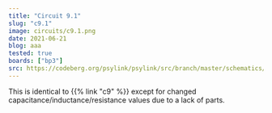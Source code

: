 ```yaml
---
title: "Circuit 9.1"
slug: "c9.1"
image: circuits/c9.1.png
date: 2021-06-21
blog: aaa
tested: true
boards: ["bp3"]
src: https://codeberg.org/psylink/psylink/src/branch/master/schematics/circuit9.1.sch
---
```


This is identical to {{% link "c9" %}} except for changed
capacitance/inductance/resistance values due to a lack of parts.
